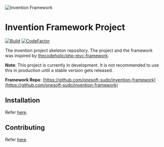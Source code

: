 ![Invention Framework](https://repository-images.githubusercontent.com/438729371/122bec03-58c4-4db3-b452-3cf6dd0031de)
# Invention Framework Project
[![Build](https://github.com/onesoft-sudo/invention-project/actions/workflows/php.yml/badge.svg?branch=main)](https://github.com/onesoft-sudo/invention-project/actions/workflows/php.yml)
[![CodeFactor](https://www.codefactor.io/repository/github/onesoft-sudo/invention-project/badge)](https://www.codefactor.io/repository/github/onesoft-sudo/invention-project)

The invention project skeleton repository. The project and the framework was inspired by [thecodeholic/php-mvc-framework](https://github.com/thecodeholic/php-mvc-framework).

**Note**: This project is currently in development. It is not recommended to use this in production until a stable version gets released. 

**Framework Repo**: [https://github.com/onesoft-sudo/invention-framework](https://github.com/onesoft-sudo/invention-framework)

## Installation
Refer [here](https://github.com/onesoft-sudo/invention-framework#direct-installation).

## Contributing
Refer [here](https://github.com/onesoft-sudo/invention-framework#contributing).
